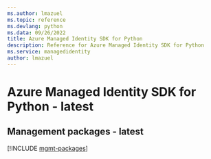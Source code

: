 ```yaml
---
ms.author: lmazuel
ms.topic: reference
ms.devlang: python
ms.data: 09/26/2022
title: Azure Managed Identity SDK for Python
description: Reference for Azure Managed Identity SDK for Python
ms.service: managedidentity
author: lmazuel
---
```

# Azure Managed Identity SDK for Python - latest

## Management packages - latest
[!INCLUDE [mgmt-packages](managed-identity-mgmt-index.md)]